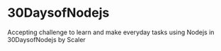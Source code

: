 # 30DaysofNodejs
Accepting challenge to learn and make everyday tasks using Nodejs in 30DaysofNodejs by Scaler
